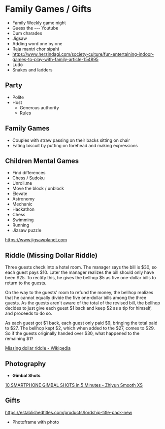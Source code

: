 # Family Games / Gifts

- Family Weekly game night
- Guess the --- Youtube
- Dum charades
- Jigsaw
- Adding word one by one
- Raja mantri chor sipahi
- https://www.herzindagi.com/society-culture/fun-entertaining-indoor-games-to-play-with-family-article-154895
- Ludo
- Snakes and ladders

## Party

- Polite
- Host
    - Generous authority
    - Rules

## Family Games

- Couples with straw passing on their backs sitting on chair
- Eating biscuit by putting on forehead and making expressions

## Children Mental Games

- Find differences
- Chess / Sudoku
- Unroll.me
- Move the block / unblock
- Elevate
- Astronomy
- Mechanic
- Hackathon
- Chess
- Swimming
- Running
- Jizsaw puzzle

https://www.jigsawplanet.com

## Riddle (Missing Dollar Riddle)

Three guests check into a hotel room. The manager says the bill is $30, so each guest pays $10. Later the manager realizes the bill should only have been $25. To rectify this, he gives the bellhop $5 as five one-dollar bills to return to the guests.

On the way to the guests' room to refund the money, the bellhop realizes that he cannot equally divide the five one-dollar bills among the three guests. As the guests aren't aware of the total of the revised bill, the bellhop decides to just give each guest $1 back and keep $2 as a tip for himself, and proceeds to do so.

As each guest got $1 back, each guest only paid $9, bringing the total paid to $27. The bellhop kept $2, which when added to the $27, comes to $29. So if the guests originally handed over $30, what happened to the remaining $1?

[Missing dollar riddle - Wikipedia](https://en.wikipedia.org/wiki/Missing_dollar_riddle)

## Photography

- **Gimbal Shots**

[10 SMARTPHONE GIMBAL SHOTS in 5 Minutes - Zhiyun Smooth XS](https://www.youtube.com/watch?v=Cu-Mhhx9kSw&ab_channel=MikoTiotangco)

## Gifts

https://establishedtitles.com/products/lordship-title-pack-new

- Photoframe with photo
